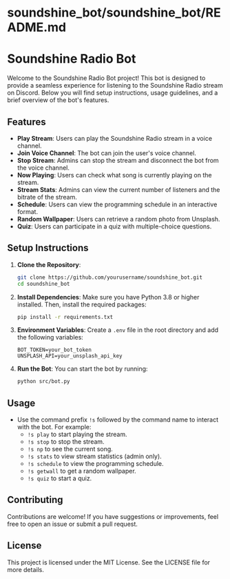 # soundshine_bot/soundshine_bot/README.md

# Soundshine Radio Bot

Welcome to the Soundshine Radio Bot project! This bot is designed to provide a seamless experience for listening to the Soundshine Radio stream on Discord. Below you will find setup instructions, usage guidelines, and a brief overview of the bot's features.

## Features

- **Play Stream**: Users can play the Soundshine Radio stream in a voice channel.
- **Join Voice Channel**: The bot can join the user's voice channel.
- **Stop Stream**: Admins can stop the stream and disconnect the bot from the voice channel.
- **Now Playing**: Users can check what song is currently playing on the stream.
- **Stream Stats**: Admins can view the current number of listeners and the bitrate of the stream.
- **Schedule**: Users can view the programming schedule in an interactive format.
- **Random Wallpaper**: Users can retrieve a random photo from Unsplash.
- **Quiz**: Users can participate in a quiz with multiple-choice questions.

## Setup Instructions

1. **Clone the Repository**:
   ```bash
   git clone https://github.com/yourusername/soundshine_bot.git
   cd soundshine_bot
   ```

2. **Install Dependencies**:
   Make sure you have Python 3.8 or higher installed. Then, install the required packages:
   ```bash
   pip install -r requirements.txt
   ```

3. **Environment Variables**:
   Create a `.env` file in the root directory and add the following variables:
   ```
   BOT_TOKEN=your_bot_token
   UNSPLASH_API=your_unsplash_api_key
   ```

4. **Run the Bot**:
   You can start the bot by running:
   ```bash
   python src/bot.py
   ```

## Usage

- Use the command prefix `!s` followed by the command name to interact with the bot. For example:
  - `!s play` to start playing the stream.
  - `!s stop` to stop the stream.
  - `!s np` to see the current song.
  - `!s stats` to view stream statistics (admin only).
  - `!s schedule` to view the programming schedule.
  - `!s getwall` to get a random wallpaper.
  - `!s quiz` to start a quiz.

## Contributing

Contributions are welcome! If you have suggestions or improvements, feel free to open an issue or submit a pull request.

## License

This project is licensed under the MIT License. See the LICENSE file for more details.
